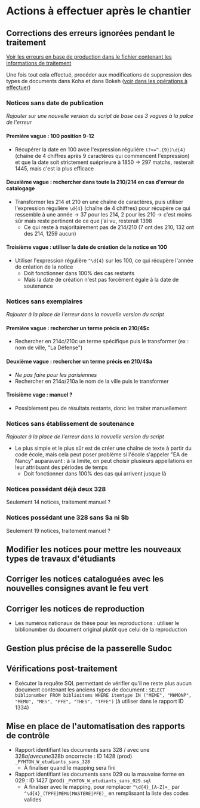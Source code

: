 # Actions à effectuer après le chantier

## Corrections des erreurs ignorées pendant le traitement

[Voir les erreurs en base de production dans le fichier contenant les informations de traitement](./infos_traitement.md#erreurs-en-base-de-production)

Une fois tout cela effectué, procéder aux modifications de suppression des types de documents dans Koha et dans Bokeh ([voir dans les opérations à effectuer](./operations_logiciels.md))

### Notices sans date de publication

_Rajouter sur une nouvelle version du script de base ces 3 vagues à la palce de l'erreur_

#### Première vague : 100 position 9-12

* Récupérer la date en 100 avce l'expression régulière `(?<=^.{9})\d{4}` (chaîne de 4 chiffres après 9 caractères qui commencent l'expression) et que la date soit strictement suéprieure à 1850 → 297 matchs, resterait 1445, mais c'est la plus efficace

#### Deuxième vague : rechercher dans toute la 210/214 en cas d'erreur de catalogage

* Transformer les 214 et 210 en une chaîne de caractères, puis utiliser l'expression régulière `\d{4}` (chaîne de 4 chiffres) pour récupère ce qui ressemble à une année → 37 pour les 214, 2 pour les 210 → c'est moins sûr mais reste pertinent de ce que j'ai vu, resterait 1398
  * Ce qui reste à majoritairement pas de 214/210 (7 ont des 210, 132 ont des 214, 1259 aucun)

#### Troisième vague : utiliser la date de création de la notice en 100

* Utiliser l'expression régulière `^\d{4}` sur les 100, ce qui récupère l'année de création de la notice
  * Doit fonctionner dans 100% des cas restants
  * Mais la date de création n'est pas forcément égale à la date de soutenance

### Notices sans exemplaires

_Rajouter à la place de l'erreur dans la novuelle version du script_

#### Première vague : rechercher un terme précis en 210/4$c

* Rechercher en 214$c/210$c un terme spécifique puis le transformer (ex : nom de ville, "La Défense")

#### Deuxième vague : rechercher un terme précis en 210/4$a

* _Ne pas faire pour les parisiennes_
* Rechercher en 214$a/210$a le nom de la ville puis le transformer

#### Troisième vage : manuel ?

* Possiblement peu de résultats restants, donc les traiter manuellement

### Notices sans établissement de soutenance

_Rajouter à la place de l'erreur dans la novuelle version du script_

* Le plus simple et le plus sûr est de créer une chaîne de texte à partir du code école, mais cela peut poser problème si l'école s'appeler "EA de Nancy" auparavant : à la limite, on peut choisir plusieurs appellations en leur attribuant des périodes de temps
  * Doit fonctionner dans 100% des cas qui arrivent jusque là

### Notices possédant déjà deux 328

Seulement 14 notices, traitement manuel ?

### Notices possédant une 328 sans $a ni $b

Seulement 19 notices, traitement manuel ?



## Modifier les notices pour mettre les nouveaux types de travaux d'étudiants

## Corriger les notices cataloguées avec les nouvelles consignes avant le feu vert

## Corriger les notices de reproduction

* Les numéros nationaux de thèse pour les reproductions : utiliser le biblionumber du document original plutôt que celui de la reproduction

## Gestion plus précise de la passerelle Sudoc

## Vérifications post-traitement

* Exécuter la requête SQL permettant de vérifier qu'il ne reste plus aucun document contenant les anciens types de document : `SELECT biblionumber FROM biblioitems WHERE itemtype IN ("MEME", "MHMONP", "MEMU", "MES", "PFE", "THES", "TPFE")` (à utiliser dans le rapport ID 1334)

## Mise en place de l'automatisation des rapports de contrôle

* Rapport identifiant les documents sans 328 / avec une 328$a / avec une 328$b oncorrecte : ID 1428 (prod) `_PYHTON_W_etudiants_sans_328`
  * À finaliser quand le mapping sera fini
* Rapport identifiant les documents sans 029 ou la mauvaise forme en 029 : ID 1427 (prod) `_PYHTON_W_etudiants_sans_029.sql`
  * À finaliser avec le mapping, pour remplacer `^\d{4}_[A-Z]+_` par `^\d{4}_(TPFE|MEMU|MASTERE|PFE)_` en remplissant la liste des codes valides